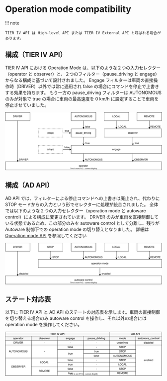 # Operation mode compatibility

!!! note

    TIER IV API は High-level API または TIER IV External API と呼ばれる場合があります。

## 構成（TIER IV API）

TIER IV API における Operation Mode は、以下のような２つの入力セレクター（operator と observer）と、２つのフィルター（pause_driving と engage）からなる構成に基づいて設計されました。
Engage フィルターは車両の直接操作時（DRIVER）以外では常に適用され false の場合にコマンドを停止で上書きする効果を持ちます。
もう一方の pause_driving フィルターは AUTONOMOUS のみが対象で true の場合に車両の最高速度を 0 km/h に設定することで車両を停止させていました。

![block-tier4](./operation-mode/block-tier4.drawio.svg)

## 構成（AD API）

AD API では、フィルターによる停止コマンドへの上書きは廃止され、代わりに STOP モードからの入力という形でセレクターに処理が統合されました。
全体では以下のような２つの入力セレクター（operation mode と autoware control）による構成に変更されています。
DRIVER のみが車両を直接制御している状態であるため、この部分のみを autoware control として分離し、残りが Autoware 制御下での operation mode の切り替えとなりました。
詳細は [Operation mode API](https://autowarefoundation.github.io/autoware-documentation/main/design/autoware-interfaces/ad-api/features/operation_mode/) を参照してください

![block-adapi](./operation-mode/block-adapi.drawio.svg)

## ステート対応表

以下に TIER IV API と AD API のステートの対応表を示します。車両の直接制御を切り替える場合のみ autoware control を操作し、それ以外の場合には operation mode を操作してください。

![table](./operation-mode/table.drawio.svg)
